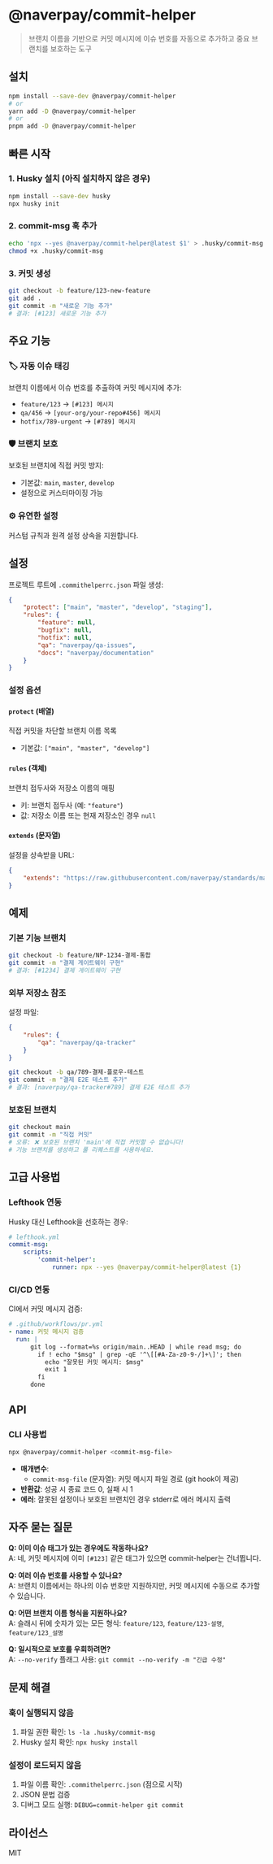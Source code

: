 # @naverpay/commit-helper

> 브랜치 이름을 기반으로 커밋 메시지에 이슈 번호를 자동으로 추가하고 중요 브랜치를 보호하는 도구

## 설치

```bash
npm install --save-dev @naverpay/commit-helper
# or
yarn add -D @naverpay/commit-helper
# or
pnpm add -D @naverpay/commit-helper
```

## 빠른 시작

### 1. Husky 설치 (아직 설치하지 않은 경우)

```bash
npm install --save-dev husky
npx husky init
```

### 2. commit-msg 훅 추가

```bash
echo 'npx --yes @naverpay/commit-helper@latest $1' > .husky/commit-msg
chmod +x .husky/commit-msg
```

### 3. 커밋 생성

```bash
git checkout -b feature/123-new-feature
git add .
git commit -m "새로운 기능 추가"
# 결과: [#123] 새로운 기능 추가
```

## 주요 기능

### 🏷️ 자동 이슈 태깅

브랜치 이름에서 이슈 번호를 추출하여 커밋 메시지에 추가:

- `feature/123` → `[#123] 메시지`
- `qa/456` → `[your-org/your-repo#456] 메시지`
- `hotfix/789-urgent` → `[#789] 메시지`

### 🛡️ 브랜치 보호

보호된 브랜치에 직접 커밋 방지:

- 기본값: `main`, `master`, `develop`
- 설정으로 커스터마이징 가능

### ⚙️ 유연한 설정

커스텀 규칙과 원격 설정 상속을 지원합니다.

## 설정

프로젝트 루트에 `.commithelperrc.json` 파일 생성:

```json
{
    "protect": ["main", "master", "develop", "staging"],
    "rules": {
        "feature": null,
        "bugfix": null,
        "hotfix": null,
        "qa": "naverpay/qa-issues",
        "docs": "naverpay/documentation"
    }
}
```

### 설정 옵션

#### `protect` (배열)

직접 커밋을 차단할 브랜치 이름 목록

- 기본값: `["main", "master", "develop"]`

#### `rules` (객체)

브랜치 접두사와 저장소 이름의 매핑

- 키: 브랜치 접두사 (예: `"feature"`)
- 값: 저장소 이름 또는 현재 저장소인 경우 `null`

#### `extends` (문자열)

설정을 상속받을 URL:

```json
{
    "extends": "https://raw.githubusercontent.com/naverpay/standards/main/.commithelperrc.json"
}
```

## 예제

### 기본 기능 브랜치

```bash
git checkout -b feature/NP-1234-결제-통합
git commit -m "결제 게이트웨이 구현"
# 결과: [#1234] 결제 게이트웨이 구현
```

### 외부 저장소 참조

설정 파일:

```json
{
    "rules": {
        "qa": "naverpay/qa-tracker"
    }
}
```

```bash
git checkout -b qa/789-결제-플로우-테스트
git commit -m "결제 E2E 테스트 추가"
# 결과: [naverpay/qa-tracker#789] 결제 E2E 테스트 추가
```

### 보호된 브랜치

```bash
git checkout main
git commit -m "직접 커밋"
# 오류: ❌ 보호된 브랜치 'main'에 직접 커밋할 수 없습니다!
# 기능 브랜치를 생성하고 풀 리퀘스트를 사용하세요.
```

## 고급 사용법

### Lefthook 연동

Husky 대신 Lefthook을 선호하는 경우:

```yaml
# lefthook.yml
commit-msg:
    scripts:
        'commit-helper':
            runner: npx --yes @naverpay/commit-helper@latest {1}
```

### CI/CD 연동

CI에서 커밋 메시지 검증:

```yaml
# .github/workflows/pr.yml
- name: 커밋 메시지 검증
  run: |
      git log --format=%s origin/main..HEAD | while read msg; do
        if ! echo "$msg" | grep -qE '^\[[#A-Za-z0-9-/]+\]'; then
          echo "잘못된 커밋 메시지: $msg"
          exit 1
        fi
      done
```

## API

### CLI 사용법

```bash
npx @naverpay/commit-helper <commit-msg-file>
```

- **매개변수**:
  - `commit-msg-file` (문자열): 커밋 메시지 파일 경로 (git hook이 제공)
- **반환값**: 성공 시 종료 코드 0, 실패 시 1
- **에러**: 잘못된 설정이나 보호된 브랜치인 경우 stderr로 에러 메시지 출력

## 자주 묻는 질문

**Q: 이미 이슈 태그가 있는 경우에도 작동하나요?**  
A: 네, 커밋 메시지에 이미 `[#123]` 같은 태그가 있으면 commit-helper는 건너뜁니다.

**Q: 여러 이슈 번호를 사용할 수 있나요?**  
A: 브랜치 이름에서는 하나의 이슈 번호만 지원하지만, 커밋 메시지에 수동으로 추가할 수 있습니다.

**Q: 어떤 브랜치 이름 형식을 지원하나요?**  
A: 슬래시 뒤에 숫자가 있는 모든 형식: `feature/123`, `feature/123-설명`, `feature/123_설명`

**Q: 일시적으로 보호를 우회하려면?**  
A: `--no-verify` 플래그 사용: `git commit --no-verify -m "긴급 수정"`

## 문제 해결

### 훅이 실행되지 않음

1. 파일 권한 확인: `ls -la .husky/commit-msg`
2. Husky 설치 확인: `npx husky install`

### 설정이 로드되지 않음

1. 파일 이름 확인: `.commithelperrc.json` (점으로 시작)
2. JSON 문법 검증
3. 디버그 모드 실행: `DEBUG=commit-helper git commit`

## 라이선스

MIT
